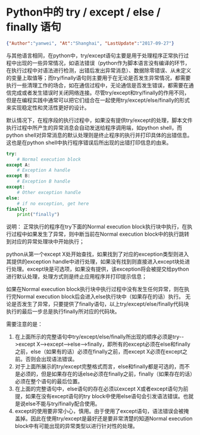 # Python中的 try / except / else / finally 语句
```json
{"Author":"yanwei", "At":"Shanghai", "LastUpdate":"2017-09-27"}
```

与其他语言相同，在python中，try/except语句主要是用于处理程序正常执行过程中出现的一些异常情况，如语法错误（python作为脚本语言没有编译的环节，在执行过程中对语法进行检测，出错后发出异常消息）、数据除零错误、从未定义的变量上取值等；而try/finally语句则主要用于在无论是否发生异常情况，都需要执行一些清理工作的场合，如在通信过程中，无论通信是否发生错误，都需要在通信完成或者发生错误时关闭网络连接。尽管try/except和try/finally的作用不同，但是在编程实践中通常可以把它们组合在一起使用try/except/else/finally的形式来实现稳定性和灵活性更好的设计。

默认情况下，在程序段的执行过程中，如果没有提供try/except的处理，脚本文件执行过程中所产生的异常消息会自动发送给程序调用端，如python shell，而python shell对异常消息的默认处理则是终止程序的执行并打印具体的出错信息。这也是在python shell中执行程序错误后所出现的出错打印信息的由来。

```python
try:
    # Normal execution block
except A:
    # Exception A handle
except B:
    # Exception B handle
except:
    # Other exception handle
else:
    # if no exception, get here
finally:
    print("finally")
```
说明：
正常执行的程序在try下面的Normal execution block执行块中执行，在执行过程中如果发生了异常，则中断当前在Normal execution block中的执行跳转到对应的异常处理块中开始执行；

python从第一个except X处开始查找，如果找到了对应的exception类型则进入其提供的exception handle中进行处理，如果没有找到则直接进入except块处进行处理。except块是可选项，如果没有提供，该exception将会被提交给python进行默认处理，处理方式则是终止应用程序并打印提示信息；

如果在Normal execution block执行块中执行过程中没有发生任何异常，则在执行完Normal execution block后会进入else执行块中（如果存在的话）执行。
无论是否发生了异常，只要提供了finally语句，以上try/except/else/finally代码块执行的最后一步总是执行finally所对应的代码块。

需要注意的是：

1. 在上面所示的完整语句中try/except/else/finally所出现的顺序必须是try-->except X-->except-->else-->finally，即所有的except必须在else和finally之前，else（如果有的话）必须在finally之前，而except X必须在except之前。否则会出现语法错误。
2. 对于上面所展示的try/except完整格式而言，else和finally都是可选的，而不是必须的，但是如果存在的话else必须在finally之前，finally（如果存在的话）必须在整个语句的最后位置。
3. 在上面的完整语句中，else语句的存在必须以except X或者except语句为前提，如果在没有except语句的try block中使用else语句会引发语法错误。也就是说else不能与try/finally配合使用。
4. except的使用要非常小心，慎用。由于使用了except语句，语法错误会被掩盖掉。因此在使用try/except是最好还是要非常清楚的知道Normal execution block中有可能出现的异常类型以进行针对性的处理。